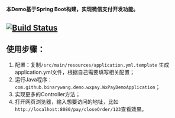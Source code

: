 #### 本Demo基于Spring Boot构建，实现微信支付开发功能。

[![Build Status](https://travis-ci.org/Wechat-Group/weixin-java-pay-demo.svg?branch=master)](https://travis-ci.org/Wechat-Group/weixin-java-pay-demo)
-----------------------

## 使用步骤：
1. 配置：复制`/src/main/resources/application.yml.template` 生成application.yml文件，根据自己需要填写相关配置；	
1. 运行Java程序：`com.github.binarywang.demo.wxpay.WxPayDemoApplication`；
1. 实现更多的Controller方法；
1. 打开网页浏览器，输入想要访问的地址，比如`http://localhost:8080/pay/closeOrder/123`查看效果。
	
